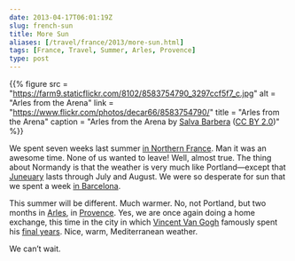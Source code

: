 ```yaml
--- 
date: 2013-04-17T06:01:19Z
slug: french-sun
title: More Sun
aliases: [/travel/france/2013/more-sun.html]
tags: [France, Travel, Summer, Arles, Provence]
type: post
---
```


{{% figure
  src     = "https://farm9.staticflickr.com/8102/8583754790_3297ccf5f7_c.jpg"
  alt     = "Arles from the Arena"
  link    = "https://www.flickr.com/photos/decar66/8583754790/"
  title   = "Arles from the Arena"
  caption = "Arles from the Arena by [Salva Barbera](https://www.flickr.com/photos/decar66/) ([CC BY 2.0](http://creativecommons.org/licenses/by/2.0/))"
%}}

We spent seven weeks last summer [in Northern France]. Man it was an awesome
time. None of us wanted to leave! Well, almost true. The thing about Normandy is
that the weather is very much like Portland—except that [Juneuary] lasts through
July and August. We were so desperate for sun that we spent a week [in
Barcelona].

This summer will be different. Much warmer. No, not Portland, but two months in
[Arles], in [Provence]. Yes, we are once again doing a home exchange, this time
in the city in which [Vincent Van Gogh] famously spent his [final years]. Nice,
warm, Mediterranean weather.

We can’t wait.

  [in Northern France]: http://www.justatheory.com/travel/france/2012/a-rouen.html
  [Juneuary]: http://www.urbandictionary.com/define.php?term=Juneuary
  [in Barcelona]: https://www.flickr.com/photos/theory/sets/72157630781097042/
  [Arles]: https://en.wikipedia.org/wiki/Arles
  [Provence]: https://en.wikipedia.org/wiki/Provence
  [Vincent Van Gogh]: https://en.wikipedia.org/wiki/Vincent_van_Gogh
  [final years]: https://en.wikipedia.org/wiki/Vincent_van_Gogh#Artistic_breakthrough_and_final_years
